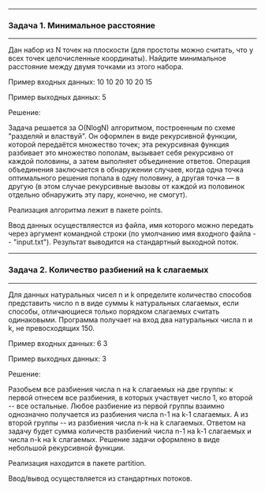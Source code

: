 ---------------------------

### Задача 1. Минимальное расстояние

---------------------------

Дан набор из N точек на плоскости (для простоты можно считать, что у всех точек целочисленные координаты). Найдите минимальное расстояние между двумя точками из этого набора.

Пример входных данных:
10 10
20 10
20 15


Пример выходных данных:
5

Решение:

Задача решается за O(NlogN) алгоритмом, построенным по схеме "разделяй и властвуй". Он оформлен в виде рекурсивной функции, которой передаётся множество точек; эта рекурсивная функция разбивает это множество пополам, вызывает себя рекурсивно от каждой половины, а затем выполняет объединение ответов. Операция объединения заключается в обнаружении случаев, когда одна точка оптимального решения попала в одну половину, а другая точка — в другую (в этом случае рекурсивные вызовы от каждой из половинок отдельно обнаружить эту пару, конечно, не смогут).

Реализация алгоритма лежит в пакете points.

Ввод данных осуществляестся из файла, имя которого можно передать через аргумент командной строки (по умолчанию имя входного файла -- "input.txt").
Результат выводится на стандартный выходной поток.

---------------------------

### Задача 2. Количество разбиений на k слагаемых

---------------------------

Для данных натуральных чисел n и k определите количество способов представить число n в виде суммы k натуральных слагаемых, если способы, отличающиеся только порядком слагаемых считать одинаковыми.
Программа получает на вход два натуральных числа n и k, не превосходящих 150.

Пример входных данных:
6 3

Пример выходных данных:
3

Решение:

Разобьем все разбиения числа n на k слагаемых на две группы: к первой отнесем все разбиения, в которых участвует число 1, ко второй -- все остальные. Любое разбиение из первой группы взаимно однозначно получается из разбиения числа n-1 на k-1 слагаемых. А из второй группы -- из разбиения числа n-k на k слагаемых. Ответом на задачу будет сумма количеств разбиений числа n-1 на k-1 слагаемых и числа n-k на k слагаемых.
Решение задачи оформлено в виде небольшой рекурсивной функции.

Реализация находится в пакете partition.

Ввод/вывод осуществляется из стандартных потоков.
